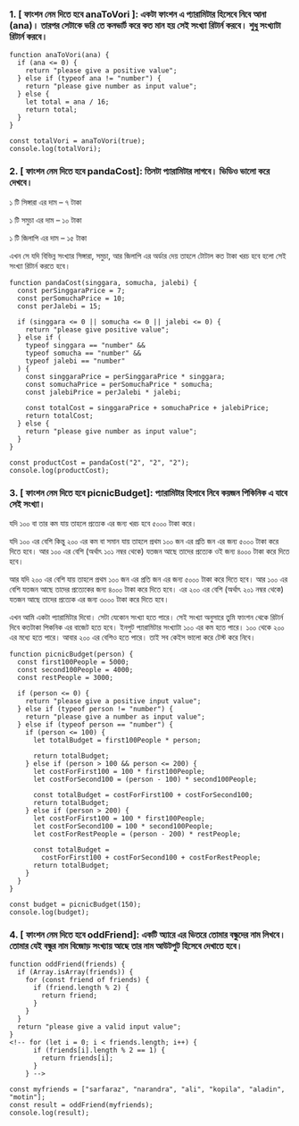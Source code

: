 ### 1. [ ফাংশন নেম দিতে হবে anaToVori ]: একটা ফাংশন এ প্যারামিটার হিসেবে নিবে আনা (ana)। তারপর সেটাকে ভরি তে কনভার্ট করে কত মান হয় সেই সংখ্যা রিটার্ন করবে। শুধু সংখ্যাটা রিটার্ন করবে।

```
function anaToVori(ana) {
  if (ana <= 0) {
    return "please give a positive value";
  } else if (typeof ana != "number") {
    return "please give number as input value";
  } else {
    let total = ana / 16;
    return total;
  }
}

const totalVori = anaToVori(true);
console.log(totalVori);
```

### 2. [ ফাংশন নেম দিতে হবে pandaCost]: তিনটা প্যারামিটার লাগবে। ভিডিও ভালো করে দেখবে।

১ টি সিঙ্গারা এর দাম – ৭ টাকা

১ টি সমুচা এর দাম – ১০ টাকা

১ টি জিলাপি এর দাম – ১৫ টাকা

এখন সে যদি বিভিন্ন সংখ্যার সিঙ্গারা, সমুচা, আর জিলাপি এর অর্ডার দেয় তাহলে টোটাল কত টাকা খরচ হবে হলো সেই সংখ্যা রিটার্ন করতে হবে।

```
function pandaCost(singgara, somucha, jalebi) {
  const perSinggaraPrice = 7;
  const perSomuchaPrice = 10;
  const perJalebi = 15;

  if (singgara <= 0 || somucha <= 0 || jalebi <= 0) {
    return "please give positive value";
  } else if (
    typeof singgara == "number" &&
    typeof somucha == "number" &&
    typeof jalebi == "number"
  ) {
    const singgaraPrice = perSinggaraPrice * singgara;
    const somuchaPrice = perSomuchaPrice * somucha;
    const jalebiPrice = perJalebi * jalebi;

    const totalCost = singgaraPrice + somuchaPrice + jalebiPrice;
    return totalCost;
  } else {
    return "please give number as input value";
  }
}

const productCost = pandaCost("2", "2", "2");
console.log(productCost);
```

### 3. [ ফাংশন নেম দিতে হবে picnicBudget]: প্যারামিটার হিসাবে নিবে কয়জন পিকিনিক এ যাবে সেই সংখ্যা।

যদি ১০০ বা তার কম যায় তাহলে প্রত্যেক এর জন্য খরচ হবে ৫০০০ টাকা করে।

যদি ১০০ এর বেশি কিন্তু ২০০ এর কম বা সমান যায় তাহলে প্রথম ১০০ জন এর প্রতি জন এর জন্য ৫০০০ টাকা করে দিতে হবে। আর ১০০ এর বেশি (অর্থাৎ ১০১ নম্বর থেকে) যতজন আছে তাদের প্রত্যেক ওই জন্য ৪০০০ টাকা করে দিতে হবে।

আর যদি ২০০ এর বেশি যায় তাহলে প্রথম ১০০ জন এর প্রতি জন এর জন্য ৫০০০ টাকা করে দিতে হবে। আর ১০০ এর বেশি যতজন আছে তাদের প্রত্যেকের জন্য ৪০০০ টাকা করে দিতে হবে। এর ২০০ এর বেশি (অর্থাৎ ২০১ নম্বর থেকে) যতজন আছে তাদের প্রত্যেক এর জন্য ৩০০০ টাকা করে দিতে হবে।

এখন আমি একটা প্যারামিটার দিবো। সেটা যেকোন সংখ্যা হতে পারে। সেই সংখ্যা অনুসারে তুমি ফাংশন থেকে রিটার্ন দিবে কতটাকা পিকনিক এর বাজেট হতে হবে। ইনপুট প্যারামিটার সংখ্যাটা ১০০ এর কম হতে পারে। ১০০ থেকে ২০০ এর মধ্যে হতে পারে। আবার ২০০ এর বেশিও হতে পারে। তাই সব কেইস ভালো করে টেস্ট করে নিবে।

```
function picnicBudget(person) {
  const first100People = 5000;
  const second100People = 4000;
  const restPeople = 3000;

  if (person <= 0) {
    return "please give a positive input value";
  } else if (typeof person != "number") {
    return "please give a number as input value";
  } else if (typeof person == "number") {
    if (person <= 100) {
      let totalBudget = first100People * person;

      return totalBudget;
    } else if (person > 100 && person <= 200) {
      let costForFirst100 = 100 * first100People;
      let costForSecond100 = (person - 100) * second100People;

      const totalBudget = costForFirst100 + costForSecond100;
      return totalBudget;
    } else if (person > 200) {
      let costForFirst100 = 100 * first100People;
      let costForSecond100 = 100 * second100People;
      let costForRestPeople = (person - 200) * restPeople;

      const totalBudget =
        costForFirst100 + costForSecond100 + costForRestPeople;
      return totalBudget;
    }
  }
}

const budget = picnicBudget(150);
console.log(budget);
```

### 4. [ ফাংশন নেম দিতে হবে oddFriend]: একটি অ্যারে এর ভিতরে তোমার বন্ধুদের নাম লিখবে। তোমার যেই বন্ধুর নাম বিজোড় সংখ্যায় আছে তার নাম আউটপুট হিসেবে দেখাতে হবে।

```
function oddFriend(friends) {
  if (Array.isArray(friends)) {
    for (const friend of friends) {
      if (friend.length % 2) {
        return friend;
      }
    }
  }
  return "please give a valid input value";
}
<!-- for (let i = 0; i < friends.length; i++) {
      if (friends[i].length % 2 == 1) {
        return friends[i];
      }
    } -->

const myfriends = ["sarfaraz", "narandra", "ali", "kopila", "aladin", "motin"];
const result = oddFriend(myfriends);
console.log(result);
```
